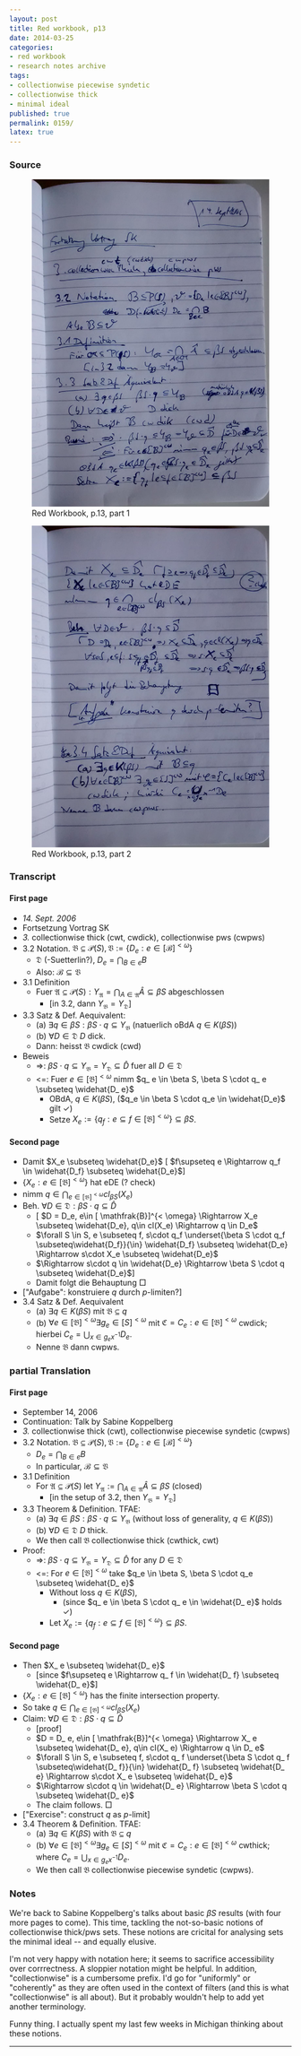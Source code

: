 ```yaml
---
layout: post
title: Red workbook, p13
date: 2014-03-25
categories:
- red workbook
- research notes archive
tags:
- collectionwise piecewise syndetic
- collectionwise thick
- minimal ideal
published: true
permalink: 0159/
latex: true
---
```


### Source

<figure>
  <a href="/assets/2014/red_workbook-p13-1.jpg">
    <img alt="red workbook, p13-1" src="/assets/2014/red_workbook-p13-1.jpg"/>
  </a>
  <figcaption>
    Red Workbook, p.13, part 1
  </figcaption>
</figure>

<figure>
  <a href="/assets/2014/red_workbook-p13-2.jpg">
    <img alt="red workbook, p13-2" src="/assets/2014/red_workbook-p13-2.jpg"/>
  </a>
  <figcaption>
    Red Workbook, p.13, part 2
  </figcaption>
</figure>


### Transcript

#### First page

*   _14\. Sept. 2006_
*   Fortsetzung Vortrag SK
*   _3._ collectionwise thick (cwt, cwdick), collectionwise pws (cwpws)
*   3.2 Notation. $\mathfrak{B} \subseteq \mathcal{P}(S), \mathfrak{V} := \{ D_e : e \in [\mathcal{B}]^{<\omega} \}$
    *   $\mathfrak{D}$ (-Suetterlin?), $D_e = \bigcap_{B\in e} B$
    *   Also: $\mathcal{B} \subseteq \mathfrak{V}$
*   3.1 Definition
    *   Fuer $\mathfrak{A} \subseteq \mathcal{P}(S): Y_ {\mathfrak{A}} = \bigcap_ {A\in\mathfrak{A}} \widehat{A} \subseteq \beta S$ abgeschlossen
        *   [in 3.2, dann $Y_ \mathfrak{B} = Y_ \mathfrak{D}$]
*   3.3 Satz & Def. Aequivalent:
    *   (a) $\exists q \in \beta S: \beta S \cdot q \subseteq Y_ \mathfrak{B}$ (natuerlich oBdA $q\in K(\beta S)$)
    *   (b) $\forall D \in \mathfrak{D}$ $D$ dick.
    *   Dann: heisst $\mathfrak{B}$ cwdick (cwd)
*   Beweis
    *   =>: $\beta S \cdot q \subseteq Y_ {\mathfrak{B}} = Y_ \mathfrak{D} \subseteq \widehat{D}$ fuer all $D\in \mathfrak{D}$
    *   <=: Fuer $e\in [\mathfrak{B}]^{<\omega}$ nimm $q_ e \in \beta S, \beta S \cdot q_ e \subseteq \widehat{D_ e}$
        *   OBdA, $q\in K(\beta S)$, ($q_e \in \beta S \cdot q_e \in \widehat{D_e}$ gilt ✓)
        *   Setze $X_e := \{ q_f : e \subseteq f \in [ \mathfrak{B} ]^{< \omega} \} \subseteq \beta S$.

#### Second page

*   Damit $X_e \subseteq \widehat{D_e}$ [ $f\supseteq e \Rightarrow q_f \in \widehat{D_f} \subseteq \widehat{D_e}$]
*   $\{ X_e : e \in [\mathfrak{B}]^{< \omega} \}$ hat eDE (? check)
*   nimm $q\in \bigcap_{e \in [ \mathfrak{B} ]^{<\omega}} cl_{\beta S}(X_e)$
*   Beh. $\forall D \in \mathfrak{D}: \beta S \cdot q \subseteq \widehat{D}$
    *   [ $D = D_e, e\in [ \mathfrak{B}]^{< \omega} \Rightarrow X_e \subseteq \widehat{D_e}, q\in cl(X_e) \Rightarrow q \in D_e$
    *   $\forall S \in S, e \subseteq f, s\cdot q_f \underset{\beta S \cdot q_f \subseteq\widehat{D_f}}{\in} \widehat{D_f} \subseteq \widehat{D_e} \Rightarrow s\cdot X_e \subseteq \widehat{D_e}$
    *   $\Rightarrow s\cdot q \in \widehat{D_e} \Rightarrow \beta S \cdot q \subseteq \widehat{D_e}$]
    *   Damit folgt die Behauptung □
*   ["Aufgabe": konstruiere $q$ durch $p$-limiten?]
*   3.4 Satz & Def. Aequivalent
    *   (a) $\exists q\in K(\beta S)$ mit $\mathfrak{B} \subseteq q$
    *   (b) $\forall e \in [\mathfrak{B} ]^{<\omega} \exists g_e \in [S]^{< \omega}$ mit $\mathfrak{C} = { C_e: e \in [\mathfrak{B}]^{<\omega} }$ cwdick; hierbei $C_e = \bigcup_{x \in g_e x^{-1}} D_e$.
    *   Nenne $\mathfrak{B}$ dann cwpws.

### partial Translation

#### First page

*   September 14, 2006
*   Continuation: Talk by Sabine Koppelberg
*   _3._ collectionwise thick (cwt), collectionwise piecewise syndetic (cwpws)
*   3.2 Notation. $\mathfrak{B} \subseteq \mathcal{P}(S), \mathfrak{V} := \{ D_e : e \in [\mathcal{B}]^{<\omega} \}$
    *   $D_ e = \bigcap_ {B\in e} B$
    *   In particular, $\mathcal{B} \subseteq \mathfrak{V}$
*   3.1 Definition
    *   For $\mathfrak{A} \subseteq \mathcal{P}(S)$ let $Y_ {\mathfrak{A}} := \bigcap_ {A\in\mathfrak{A}} \widehat{A} \subseteq \beta S$ (closed)
        *   [in the setup of 3.2, then $Y_ \mathfrak{B} = Y_ \mathfrak{D}$]
*   3.3 Theorem & Definition. TFAE:
    *   (a) $\exists q \in \beta S: \beta S \cdot q \subseteq Y_ \mathfrak{B}$ (without loss of generality, $q\in K(\beta S)$)
    *   (b) $\forall D \in \mathfrak{D}$ $D$ thick.
    *   We then call $\mathfrak{B}$ collectionwise thick (cwthick, cwt)
*   Proof:
    *   =>: $\beta S \cdot q \subseteq Y_ {\mathfrak{B}} = Y_ \mathfrak{D} \subseteq \widehat{D}$ for any $D\in \mathfrak{D}$
    *   <=: For $e\in [\mathfrak{B}]^{<\omega}$ take $q_e \in \beta S, \beta S \cdot q_e \subseteq \widehat{D_ e}$
        *   Without loss $q\in K(\beta S)$,
            *   (since $q_ e \in \beta S \cdot q_ e \in \widehat{D_ e}$ holds ✓)
        *   Let $X_ e := \{ q_ f : e \subseteq f \in [ \mathfrak{B} ]^{< \omega} \} \subseteq \beta S$.

#### Second page

*   Then $X_ e \subseteq \widehat{D_ e}$
    *   [since $f\supseteq e \Rightarrow q_ f \in \widehat{D_ f} \subseteq \widehat{D_ e}$]
*   $\{ X_ e : e \in [\mathfrak{B}]^{< \omega} \}$ has the finite intersection property.
*   So take $q\in \bigcap_ {e \in [ \mathfrak{B} ]^{<\omega}} cl_ {\beta S}(X_ e)$
*   Claim: $\forall D \in \mathfrak{D}: \beta S \cdot q \subseteq \widehat{D}$
    *   [proof]
    *   $D = D_ e, e\in [ \mathfrak{B}]^{< \omega} \Rightarrow X_ e \subseteq \widehat{D_ e}, q\in cl(X_ e) \Rightarrow q \in D_ e$
    *   $\forall S \in S, e \subseteq f, s\cdot q_ f \underset{\beta S \cdot q_ f \subseteq\widehat{D_ f}}{\in} \widehat{D_ f} \subseteq \widehat{D_ e} \Rightarrow s\cdot X_ e \subseteq \widehat{D_ e}$
    *   $\Rightarrow s\cdot q \in \widehat{D_ e} \Rightarrow \beta S \cdot q \subseteq \widehat{D_ e}$
    *   The claim follows. □
*   ["Exercise": construct $q$ as $p$-limit]
*   3.4 Theorem & Definition. TFAE:
    *   (a) $\exists q\in K(\beta S)$ with $\mathfrak{B} \subseteq q$
    *   (b) $\forall e \in [\mathfrak{B} ]^{<\omega} \exists g_ e \in [S]^{< \omega}$ mit $\mathfrak{C} = { C_ e: e \in [\mathfrak{B}]^{<\omega} }$ cwthick; where $C_ e = \bigcup_ {x \in g_ e x^{-1}} D_ e$.
    *   We then call $\mathfrak{B}$ collectionwise piecewise syndetic (cwpws).

### Notes

We're back to Sabine Koppelberg's talks about basic $\beta S$ results (with four more pages to come). This time, tackling the not-so-basic notions of collectionwise thick/pws sets. These notions are cricital for analysing sets the minimal ideal -- and equally elusive.

I'm not very happy with notation here; it seems to sacrifice accessibility over corrrectness. A sloppier notation might be helpful. In addition, "collectionwise" is a cumbersome prefix. I'd go for "uniformly" or "coherently" as they are often used in the context of filters (and this is what "collectionwise" is all about). But it probably wouldn't help to add yet another terminology.

Funny thing. I actually spent my last few weeks in Michigan thinking about these notions.

* * *
